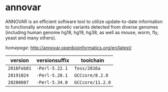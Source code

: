 # annovar

ANNOVAR is an efficient software tool to utilize update-to-date information   to functionally annotate genetic variants detected from diverse genomes (including human   genome hg18, hg19, hg38, as well as mouse, worm, fly, yeast and many others).

*homepage*: <http://annovar.openbioinformatics.org/en/latest/>

version | versionsuffix | toolchain
--------|---------------|----------
``2016Feb01`` | ``-Perl-5.22.1`` | ``foss/2016a``
``20191024`` | ``-Perl-5.28.1`` | ``GCCcore/8.2.0``
``20200607`` | ``-Perl-5.34.0`` | ``GCCcore/11.2.0``
